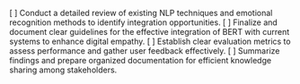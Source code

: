 [ ] Conduct a detailed review of existing NLP techniques and emotional recognition methods to identify integration opportunities.
[ ] Finalize and document clear guidelines for the effective integration of BERT with current systems to enhance digital empathy.
[ ] Establish clear evaluation metrics to assess performance and gather user feedback effectively.
[ ] Summarize findings and prepare organized documentation for efficient knowledge sharing among stakeholders.